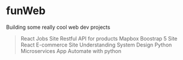 # funWeb
Building some really cool web dev projects

> React Jobs Site
> Restful API for products
> Mapbox Boostrap 5 Site
> React E-commerce Site
> Understanding System Design
> Python Microservices App
> Automate with python